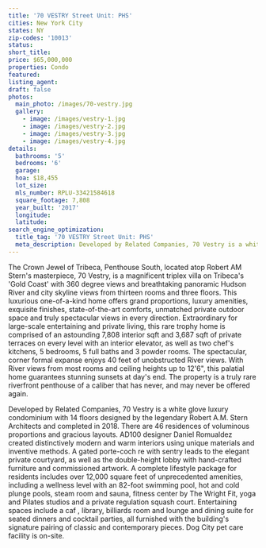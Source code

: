 ```yaml
---
title: '70 VESTRY Street Unit: PHS'
cities: New York City
states: NY
zip-codes: '10013'
status:
short_title:
price: $65,000,000
properties: Condo
featured:
listing_agent:
draft: false
photos:
  main_photo: /images/70-vestry.jpg
  gallery:
    - image: /images/vestry-1.jpg
    - image: /images/vestry-2.jpg
    - image: /images/vestry-3.jpg
    - image: /images/vestry-4.jpg
details:
  bathrooms: '5'
  bedrooms: '6'
  garage:
  hoa: $18,455
  lot_size:
  mls_number: RPLU-33421584618
  square_footage: 7,808
  year_built: '2017'
  longitude:
  latitude:
search_engine_optimization:
  title_tag: '70 VESTRY Street Unit: PHS'
  meta_description: Developed by Related Companies, 70 Vestry is a white glove luxury condominium with 14 floors designed by the legendary Robert A.M. Stern Architects and completed in 2018.
---
```

The Crown Jewel of Tribeca, Penthouse South, located atop Robert AM Stern's masterpiece, 70 Vestry, is a magnificent triplex villa on Tribeca's 'Gold Coast' with 360 degree views and breathtaking panoramic Hudson River and city skyline views from thirteen rooms and three floors. This luxurious one-of-a-kind home offers grand proportions, luxury amenities, exquisite finishes, state-of-the-art comforts, unmatched private outdoor space and truly spectacular views in every direction. Extraordinary for large-scale entertaining and private living, this rare trophy home is comprised of an astounding 7,808 interior sqft and 3,687 sqft of private terraces on every level with an interior elevator, as well as two chef's kitchens, 5 bedrooms, 5 full baths and 3 powder rooms. The spectacular, corner formal expanse enjoys 40 feet of unobstructed River views. With River views from most rooms and ceiling heights up to 12'6", this palatial home guarantees stunning sunsets at day's end. The property is a truly rare riverfront penthouse of a caliber that has never, and may never be offered again.

Developed by Related Companies, 70 Vestry is a white glove luxury condominium with 14 floors designed by the legendary Robert A.M. Stern Architects and completed in 2018. There are 46 residences of voluminous proportions and gracious layouts. AD100 designer Daniel Romualdez created distinctively modern and warm interiors using unique materials and inventive methods. A gated porte-coch re with sentry leads to the elegant private courtyard, as well as the double-height lobby with hand-crafted furniture and commissioned artwork. A complete lifestyle package for residents includes over 12,000 square feet of unprecedented amenities, including a wellness level with an 82-foot swimming pool, hot and cold plunge pools, steam room and sauna, fitness center by The Wright Fit, yoga and Pilates studios and a private regulation squash court. Entertaining spaces include a caf , library, billiards room and lounge and dining suite for seated dinners and cocktail parties, all furnished with the building's signature pairing of classic and contemporary pieces. Dog City pet care facility is on-site.
